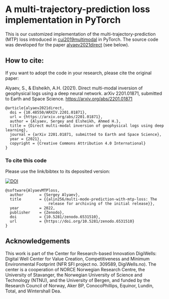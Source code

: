 # A multi-trajectory-prediction loss implementation in PyTorch

This is our customized implementation of the multi-trajectory-prediction (MTP) loss introduced in [cui2019multimodal](https://arxiv.org/abs/1809.10732) in PyTorch. The source code was developed for the paper [alyaev2021direct](https://arxiv.org/abs/2201.01871) (see below).

## How to cite:

If you want to adopt the code in your research, please cite the original paper:

Alyaev, S., & Elsheikh, A.H. (2021).  Direct multi-modal inversion of geophysical logs using a deep neural network. arXiv 2201.01871, submitted to Earth and Space Science. https://arxiv.org/abs/2201.01871

```
@article{alyaev2021direct,
  doi = {10.48550/ARXIV.2201.01871},
  url = {https://arxiv.org/abs/2201.01871},
  author = {Alyaev, Sergey and Elsheikh, Ahmed H.},
  title = {Direct multi-modal inversion of geophysical logs using deep learning},
  journal = {arXiv 2201.01871, submitted to Earth and Space Science},
  year = {2021},
  copyright = {Creative Commons Attribution 4.0 International}
}
```

### To cite this code

Please use the link/bibtex to its deposited version:

<a href="https://zenodo.org/badge/latestdoi/419341104"><img src="https://zenodo.org/badge/419341104.svg" alt="DOI"></a>

```
@software{AlyaevMTPloss,
  author       = {Sergey Alyaev},
  title        = {{alin256/multi-mode-prediction-with-mtp-loss: The 
                   release for archiving of the initial release}},
  year         = 2022,
  publisher    = {Zenodo},
  doi          = {10.5281/zenodo.6531510},
  url          = {https://doi.org/10.5281/zenodo.6531510}
}
```

## Acknowledgements

This work is part of the Center for Research-based Innovation DigiWells: Digital Well Center for Value Creation, Competitiveness and Minimum Environmental Footprint (NFR SFI project no. 309589, DigiWells.no). The center is a cooperation of NORCE Norwegian Research Centre, the University of Stavanger, the Norwegian University of Science and Technology (NTNU), and the University of Bergen, and funded by the Research Council of Norway, Aker BP, ConocoPhillips, Equinor, Lundin, Total, and Wintershall Dea.
